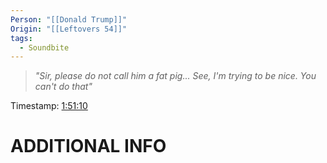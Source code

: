 ```yaml
---
Person: "[[Donald Trump]]"
Origin: "[[Leftovers 54]]"
tags:
  - Soundbite
---
```

> *"Sir, please do not call him a fat pig... See, I'm trying to be nice. You can't do that"*

Timestamp: [1:51:10](https://youtu.be/Pi6I56w96nE?t=6670)

# ADDITIONAL INFO